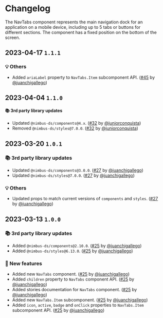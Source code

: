 # Changelog

The NavTabs component represents the main navigation dock for an application on a mobile device, including up to 5 tabs or buttons for different sections. The component has a fixed position on the bottom of the screen.

## 2023-04-17 `1.1.1`

### 💡 Others

- Added `ariaLabel` property to `NavTabs.Item` subcomponent API. ([#45](https://github.com/TiendaNube/nimbus-patterns/pull/45) by [@juanchigallego](https://github.com/juanchigallego))

## 2023-04-04 `1.1.0`

#### 📚 3rd party library updates

- Updated `@nimbus-ds/components@4.x`. ([#32](https://github.com/TiendaNube/nimbus-patterns/pull/32) by [@juniorconquista](https://github.com/juniorconquista))
- Removed `@nimbus-ds/styles@7.0.0`. ([#32](https://github.com/TiendaNube/nimbus-patterns/pull/32) by [@juniorconquista](https://github.com/juniorconquista))

## 2023-03-20 `1.0.1`

### 📚 3rd party library updates

- Updated `@nimbus-ds/components@3.0.0`. ([#27](https://github.com/TiendaNube/nimbus-patterns/pull/27) by [@juanchigallego](https://github.com/juanchigallego))
- Updated `@nimbus-ds/styles@7.0.0`. ([#27](https://github.com/TiendaNube/nimbus-patterns/pull/27) by [@juanchigallego](https://github.com/juanchigallego))

### 💡 Others

- Updated props to match current versions of `components` and `styles`. ([#27](https://github.com/TiendaNube/nimbus-patterns/pull/27) by [@juanchigallego](https://github.com/juanchigallego))

## 2023-03-13 `1.0.0`

### 📚 3rd party library updates

- Added `@nimbus-ds/components@2.10.0`. ([#25](https://github.com/TiendaNube/nimbus-patterns/pull/25) by [@juanchigallego](https://github.com/juanchigallego))
- Added `@nimbus-ds/styles@6.13.0`. ([#25](https://github.com/TiendaNube/nimbus-patterns/pull/25) by [@juanchigallego](https://github.com/juanchigallego))

### 🎉 New features

- Added new `NavTabs` component. ([#25](https://github.com/TiendaNube/nimbus-patterns/pull/25) by [@juanchigallego](https://github.com/juanchigallego))
- Added `children` property to `NavTabs` component API. ([#25](https://github.com/TiendaNube/nimbus-patterns/pull/25) by [@juanchigallego](https://github.com/juanchigallego))
- Added stories documentation for `NavTabs` component. ([#25](https://github.com/TiendaNube/nimbus-patterns/pull/25) by [@juanchigallego](https://github.com/juanchigallego))
- Added new `NavTabs.Item` subcomponent. ([#25](https://github.com/TiendaNube/nimbus-patterns/pull/25) by [@juanchigallego](https://github.com/juanchigallego))
- Added `icon`, `active`, `badge` and `onClick` properties to `NavTabs.Item` subcomponent API. ([#25](https://github.com/TiendaNube/nimbus-patterns/pull/25) by [@juanchigallego](https://github.com/juanchigallego))

